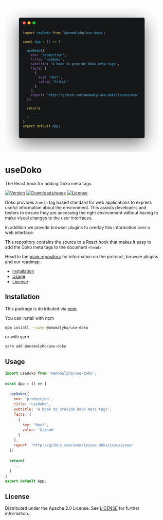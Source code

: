 <p align="center">
  <img width="600" src="assets/usage-carbon.png" alt="Doko usage example"/>
</p>

useDoko
=======
The React hook for adding Doko meta tags.

[![Version](https://img.shields.io/npm/v/@anomalyhq/use-doko.svg)](https://npmjs.org/package/@anomalyhq/use-doko)
[![Downloads/week](https://img.shields.io/npm/dw/@anomalyhq/use-doko.svg)](https://npmjs.org/package/@anomalyhq/use-doko)
[![License](https://img.shields.io/npm/l/@anomalyhq/use-doko.svg)](https://github.com/anomaly/use-doko/blob/master/package.json)


Doko provides a `meta` tag based standard for web applications to express useful information about the environment. This assists developers and testers to ensure they are accessing the right environment without having to make visual changes to the user interfaces.

In addition we provide browser plugins to overlay this information over a web interface.

This repository contains the source to a React hook that makes it easy to add the Doko meta tags to the document `<head>`.  

Head to the [main repository](https://github.com/anomaly/Doko) for information on the protocol, browser plugins and our roadmap.

<!-- toc -->
  - [Installation](#installation)
  - [Usage](#usage)
  - [License](#license)
<!-- tocstop -->

## Installation

This package is distributed via [npm](https://npmjs.org/package/@anomalyhq/use-doko).

You can install with npm
```bash
npm install --save @anomalyhq/use-doko
```
or with yarn
```bash
yarn add @anomalyhq/use-doko
```

## Usage

```js
import useDoko from '@anomalyhq/use-doko';

const App = () => {

  useDoko({
    env: 'production',
    title: 'useDoko',
    subtitle: 'A hook to provide Doko meta tags',
    facts: [
      {
        key: 'Host',
        value: 'Github'
      }
    ],
    report: 'http://github.com/anomaly/use-doko/issues/new'
  })

  return(
    ...
  )
}
export default App;
```

## License

Distributed under the Apache 2.0 License. See [LICENSE](./LICENSE) for further information.